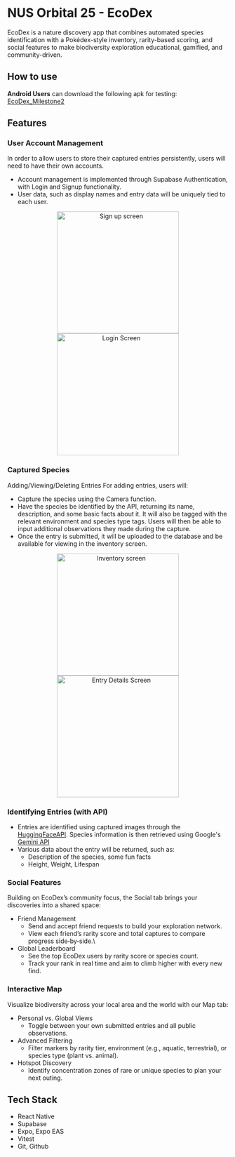 # NUS Orbital 25 - EcoDex
EcoDex is a nature discovery app that combines automated species identification with a Pokédex-style inventory, rarity-based scoring, and social features to make biodiversity exploration educational, gamified, and community-driven.

## How to use
**Android Users** can download the following apk for testing: [EcoDex_Milestone2](https://drive.google.com/file/d/1Eia5uSv5JmlyR9LZ7INyslp70VUvKBp2/view?usp=drive_link)

## Features
### User Account Management
In order to allow users to store their captured entries persistently, users will need to have their own accounts.
- Account management is implemented through Supabase Authentication, with Login and Signup functionality. 
- User data, such as display names and entry data will be uniquely tied to each user.
<p align="center">
   <img width="278" alt="Sign up screen" src="https://github.com/user-attachments/assets/94745656-79c6-4adf-bd03-36b5967c22a8">
   <img width="278" alt="Login Screen" src="https://github.com/user-attachments/assets/dfb4f387-b2d2-44f2-8a7a-98f170bcdaf8">
</p>

### Captured Species
Adding/Viewing/Deleting Entries
For adding entries, users will:
- Capture the species using the Camera function.
- Have the species be identified by the API, returning its name, description, and some basic facts about it. It will also be tagged with the relevant environment and species type tags. Users will then be able to input additional observations they made during the capture.
- Once the entry is submitted, it will be uploaded to the database and be available for viewing in the inventory screen.
<p align="center">
   <img width="278" alt="Inventory screen" src="https://github.com/user-attachments/assets/ca0e5d9c-f1d1-4ee5-b63f-472a2663eedd">
   <img width="278" alt="Entry Details Screen" src="https://github.com/user-attachments/assets/c8a08943-533e-45bc-b451-a19ab16cd2dc">
</p>

### Identifying Entries (with API)
- Entries are identified using captured images through the [HuggingFaceAPI](https://huggingface.co/). Species information is then retrieved using Google's [Gemini API](https://ai.google.dev/)
- Various data about the entry will be returned, such as:
  - Description of the species, some fun facts
  - Height, Weight, Lifespan

### Social Features
Building on EcoDex’s community focus, the Social tab brings your discoveries into a shared space:
- Friend Management
  - Send and accept friend requests to build your exploration network.
  - View each friend’s rarity score and total captures to compare progress side‑by‑side.\
- Global Leaderboard
  - See the top EcoDex users by rarity score or species count.
  - Track your rank in real time and aim to climb higher with every new find.

### Interactive Map
Visualize biodiversity across your local area and the world with our Map tab:
- Personal vs. Global Views
  - Toggle between your own submitted entries and all public observations.
- Advanced Filtering
  - Filter markers by rarity tier, environment (e.g., aquatic, terrestrial), or species type (plant vs. animal).
- Hotspot Discovery
  - Identify concentration zones of rare or unique species to plan your next outing.

## Tech Stack
- React Native
- Supabase
- Expo, Expo EAS
- Vitest 
- Git, Github

